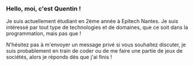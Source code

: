 ### Hello, moi, c'est Quentin !
Je suis actuellement étudiant en 2ème année à Epitech Nantes.
Je suis intéressé par tout type de technologies et de domaines, que ce soit dans la programmation, mais pas que !

N'hésitez pas à m'envoyer un message privé si vous souhaitez discuter, je suis probablement en train de coder ou de me faire une partie de jeux de sociétés, alors je réponds dès que j'ai finis !

<img alt="" src="https://github-readme-stats.vercel.app/api?username=queng123&theme=tokyonight">
<img alt="" src="https://github-readme-stats.vercel.app/api/top-langs?username=queng123&theme=tokyonight">
